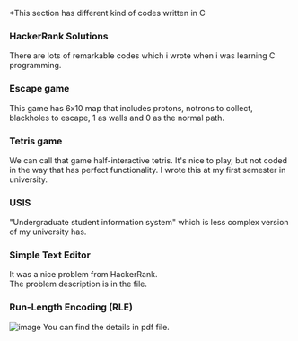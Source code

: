 *This section has different kind of codes written in C

### HackerRank Solutions
There are lots of remarkable codes which i wrote when i was learning C programming.

### Escape game
This game has 6x10 map that includes protons, notrons to collect, blackholes to escape, 1 as walls and 0 as the normal path.

### Tetris game
We can call that game half-interactive tetris. It's nice to play, but not coded in the way that has perfect functionality. I wrote this at my first semester in university.

### USIS
"Undergraduate student information system" which is less complex version of my university has.

### Simple Text Editor
It was a nice problem from HackerRank.\
The problem description is in the file.

### Run-Length Encoding (RLE)
![image](https://user-images.githubusercontent.com/44132720/131572326-7d6fc440-4b26-4b36-997d-ca92e66270b0.png)
You can find the details in pdf file.
